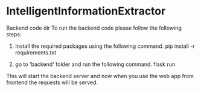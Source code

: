 # IntelligentInformationExtractor

Backend code dir
To run the backend code please follow the following steps:
1. Install the required packages using the following command.
pip install -r requirements.txt

2. go to 'backend' folder and run the following command.
flask run

This will start the backend server and now when you use the web app from frontend the requests will be served.